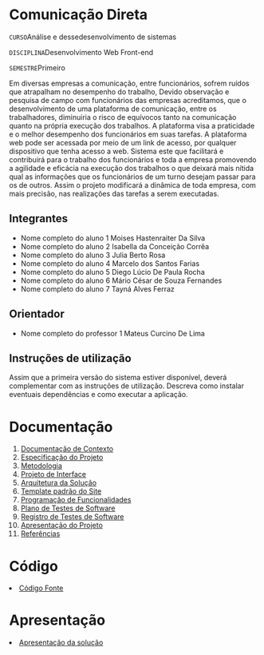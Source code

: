 # Comunicação Direta

`CURSO`Análise e dessedesenvolvimento de sistemas 

`DISCIPLINA`Desenvolvimento Web Front-end

`SEMESTRE`Primeiro

Em diversas empresas a comunicação, entre funcionários, sofrem ruídos que atrapalham no desempenho do trabalho,
Devido observação e pesquisa de campo com funcionários das empresas acreditamos, que o desenvolvimento de uma plataforma de comunicação, entre os trabalhadores, diminuiria o risco de equívocos tanto na comunicação quanto na própria execução dos trabalhos. A plataforma visa a praticidade e o melhor desempenho dos funcionários em suas tarefas. A plataforma web pode ser acessada por meio de um link de acesso, por qualquer dispositivo que tenha acesso a web. Sistema este que facilitará e contribuirá para o trabalho dos funcionários e toda a empresa promovendo a agilidade e eficácia na execução dos trabalhos o que deixará mais nítida qual as informações que os funcionários de um turno desejam passar para os de outros. Assim o projeto modificará a dinâmica de toda empresa, com mais precisão, nas realizações das tarefas a serem executadas.

## Integrantes

* Nome completo do aluno 1 Moises Hastenraiter Da Silva
* Nome completo do aluno 2 Isabella da Conceição Corrêa
* Nome completo do aluno 3 Julia Berto Rosa
* Nome completo do aluno 4 Marcelo dos Santos Farias
* Nome completo do aluno 5 Diego Lúcio De Paula Rocha
* Nome completo do aluno 6 Mário César de Souza Fernandes
* Nome completo do aluno 7 Tayná Alves Ferraz

## Orientador

* Nome completo do professor 1 Mateus Curcino De Lima

## Instruções de utilização

Assim que a primeira versão do sistema estiver disponível, deverá complementar com as instruções de utilização. Descreva como instalar eventuais dependências e como executar a aplicação.

# Documentação

<ol>
<li><a href="docs/01-Documentação de Contexto.md"> Documentação de Contexto</a></li>
<li><a href="docs/02-Especificação do Projeto.md"> Especificação do Projeto</a></li>
<li><a href="docs/03-Metodologia.md"> Metodologia</a></li>
<li><a href="docs/04-Projeto de Interface.md"> Projeto de Interface</a></li>
<li><a href="docs/05-Arquitetura da Solução.md"> Arquitetura da Solução</a></li>
<li><a href="docs/06-Template padrão do Site.md"> Template padrão do Site</a></li>
<li><a href="docs/07-Programação de Funcionalidades.md"> Programação de Funcionalidades</a></li>
<li><a href="docs/08-Plano de Testes de Software.md"> Plano de Testes de Software</a></li>
<li><a href="docs/09-Registro de Testes de Software.md"> Registro de Testes de Software</a></li>
<li><a href="docs/10-Apresentação do Projeto.md"> Apresentação do Projeto</a></li>
<li><a href="docs/11-Referências.md"> Referências</a></li>
</ol>

# Código

<li><a href="src/README.md"> Código Fonte</a></li>

# Apresentação

<li><a href="presentation/README.md"> Apresentação da solução</a></li>
